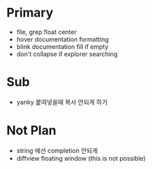 # Primary

- file, grep float center
- hover documentation formatting
- blink documentation fill if empty
- don't collapse if explorer searching

# Sub

- yanky 붙여넣을때 복사 안되게 하기

# Not Plan

- string 에선 completion 안되게 
- diffview floating window (this is not possible)
